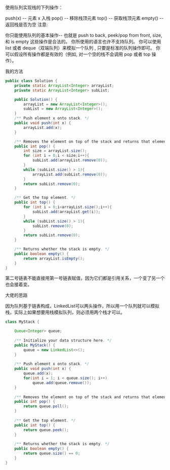 使用队列实现栈的下列操作：

push(x) -- 元素 x 入栈
pop() -- 移除栈顶元素
top() -- 获取栈顶元素
empty() -- 返回栈是否为空
注意:

你只能使用队列的基本操作-- 也就是 push to back, peek/pop from front, size, 和 is empty 这些操作是合法的。
你所使用的语言也许不支持队列。 你可以使用 list 或者 deque（双端队列）来模拟一个队列 , 只要是标准的队列操作即可。
你可以假设所有操作都是有效的（例如, 对一个空的栈不会调用 pop 或者 top 操作）。

我的方法

```java
public class Solution {
    private static ArrayList<Integer> arrayList;
    private static ArrayList<Integer> subList;

    public Solution() {
        arrayList = new ArrayList<Integer>();
        subList = new ArrayList<Integer>();
    }
    /** Push element x onto stack. */
    public void push(int x) {
        arrayList.add(x);
    }

    /** Removes the element on top of the stack and returns that element. */
    public int pop() {
        int size = arrayList.size();
        for (int i = 0;i < size;i++){
            subList.add(arrayList.remove(0));
        }
        while (subList.size() > 1){
            arrayList.add(subList.remove(0));
        }
        return subList.remove(0);
    }

    /** Get the top element. */
    public int top() {
        for (int i = 0;i<arrayList.size();i++){
            subList.add(arrayList.get(i));
        }
        while (subList.size() > 1){
            subList.remove(0);
        }
        return subList.remove(0);
    }

    /** Returns whether the stack is empty. */
    public boolean empty() {
        return arrayList.isEmpty();
    }
}
```

第二号链表不能直接用第一号链表赋值，因为它们都是引用关系，一个变了另一个也会接着变。

大佬的思路

因为队列基于链表构成，LinkedList可以两头操作，所以用一个队列就可以模拟栈，实际上如果想要用栈模拟队列，则必须用两个栈才可以。

```java
class MyStack {

    Queue<Integer> queue;
    
    /** Initialize your data structure here. */
    public MyStack() {
        queue = new LinkedList<>();
    }
    
    /** Push element x onto stack. */
    public void push(int x) {
        queue.add(x);
        for(int i = 1; i < queue.size(); i++)
            queue.add(queue.remove());
    }
    
    /** Removes the element on top of the stack and returns that element. */
    public int pop() {
        return queue.poll();
    }
    
    /** Get the top element. */
    public int top() {
        return queue.peek();
    }
    
    /** Returns whether the stack is empty. */
    public boolean empty() {
        return queue.size() == 0;
    }
}
```

